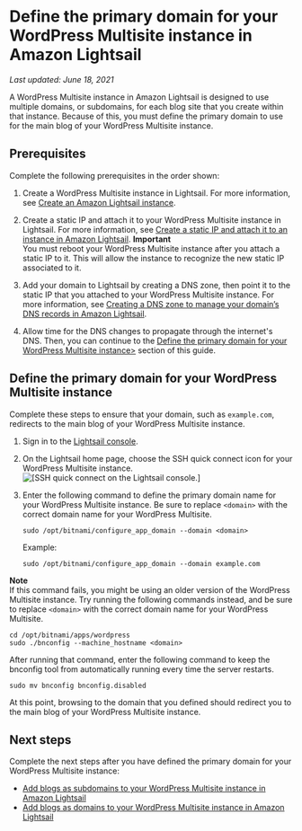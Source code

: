 # Define the primary domain for your WordPress Multisite instance in Amazon Lightsail<a name="amazon-lightsail-define-the-primary-domain-for-your-wordpress-multisite"></a>

 *Last updated: June 18, 2021* 

A WordPress Multisite instance in Amazon Lightsail is designed to use multiple domains, or subdomains, for each blog site that you create within that instance\. Because of this, you must define the primary domain to use for the main blog of your WordPress Multisite instance\.

## Prerequisites<a name="define-the-primary-domain-for-your-wordpress-multisite-prerequisites"></a>

Complete the following prerequisites in the order shown:

1. Create a WordPress Multisite instance in Lightsail\. For more information, see [Create an Amazon Lightsail instance](how-to-create-amazon-lightsail-instance-virtual-private-server-vps.md)\.

1. Create a static IP and attach it to your WordPress Multisite instance in Lightsail\. For more information, see [Create a static IP and attach it to an instance in Amazon Lightsail](lightsail-create-static-ip.md)\.
**Important**  
You must reboot your WordPress Multisite instance after you attach a static IP to it\. This will allow the instance to recognize the new static IP associated to it\.

1. Add your domain to Lightsail by creating a DNS zone, then point it to the static IP that you attached to your WordPress Multisite instance\. For more information, see [Creating a DNS zone to manage your domain’s DNS records in Amazon Lightsail](lightsail-how-to-create-dns-entry.md)\.

1. Allow time for the DNS changes to propagate through the internet's DNS\. Then, you can continue to the [Define the primary domain for your WordPress Multisite instance>](#define-the-primary-domain-for-your-wordpress-multisite) section of this guide\.

## Define the primary domain for your WordPress Multisite instance<a name="define-the-primary-domain-for-your-wordpress-multisite"></a>

Complete these steps to ensure that your domain, such as `example.com`, redirects to the main blog of your WordPress Multisite instance\.

1. Sign in to the [Lightsail console](https://lightsail.aws.amazon.com/)\.

1. On the Lightsail home page, choose the SSH quick connect icon for your WordPress Multisite instance\.  
![\[SSH quick connect on the Lightsail console.\]](https://d9yljz1nd5001.cloudfront.net/en_us/1490b6b36a8ed9d4b2232825b79c8222/images/wp-multisite-ssh-quick-connect.png)

1. Enter the following command to define the primary domain name for your WordPress Multisite instance\. Be sure to replace `<domain>` with the correct domain name for your WordPress Multisite\.

   ```
   sudo /opt/bitnami/configure_app_domain --domain <domain>
   ```

   Example:

   ```
   sudo /opt/bitnami/configure_app_domain --domain example.com
   ```
**Note**  
If this command fails, you might be using an older version of the WordPress Multisite instance\. Try running the following commands instead, and be sure to replace `<domain>` with the correct domain name for your WordPress Multisite\.  

   ```
   cd /opt/bitnami/apps/wordpress
   sudo ./bnconfig --machine_hostname <domain>
   ```
After running that command, enter the following command to keep the bnconfig tool from automatically running every time the server restarts\.  

   ```
   sudo mv bnconfig bnconfig.disabled
   ```

   At this point, browsing to the domain that you defined should redirect you to the main blog of your WordPress Multisite instance\.

## Next steps<a name="define-the-primary-domain-for-your-wordpress-multisite-next-steps"></a>

Complete the next steps after you have defined the primary domain for your WordPress Multisite instance:
+ [Add blogs as subdomains to your WordPress Multisite instance in Amazon Lightsail](amazon-lightsail-add-blogs-as-subdomains-to-your-wordpress-multisite.md)
+ [Add blogs as domains to your WordPress Multisite instance in Amazon Lightsail](amazon-lightsail-add-blogs-as-domains-to-your-wordpress-multisite.md)